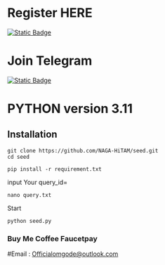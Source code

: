 # Register HERE
[![Static Badge](https://img.shields.io/badge/Telegram-Bot%20Link-Link?style=for-the-badge&logo=Telegram&logoColor=white&logoSize=auto&color=blue)](https://t.me/seed_coin_bot/app?startapp=7009487021)

# Join Telegram
[![Static Badge](https://img.shields.io/badge/Telegram-Channel-Link?style=for-the-badge&logo=Telegram&logoColor=white&logoSize=auto&color=blue)](https://chat.whatsapp.com/Fpyxyco4wcVF4lqhLbq7R5)

# PYTHON version 3.11

## Installation

```shell
git clone https://github.com/NAGA-HiTAM/seed.git
cd seed
```

```shell
pip install -r requirement.txt
```

input Your query_id=
```shell
nano query.txt
```
Start
```
python seed.py
```

### Buy Me Coffee Faucetpay

#Email : Officialomgode@outlook.com
